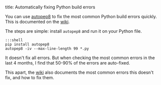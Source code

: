 title: Automatically fixing Python build errors

You can use [autopep8](https://pypi.python.org/pypi/autopep8) to fix the most common Python build errors quickly. This is documented on the [wiki](https://learn.gramener.com/wiki/dev.html#fixing-build-errors).

The steps are simple: install `autopep8` and run it on your Python file.

    :::shell
    pip install autopep8
    autopep8 -iv --max-line-length 99 *.py

It doesn't fix all errors. But when checking the most common errors in the last 4 months, I find that 50-90% of the errors are auto-fixed.

This apart, the [wiki](https://learn.gramener.com/wiki/dev.html#fixing-build-errors)
also documents the most common errors this doesn't fix, and how to fix them.
